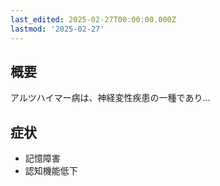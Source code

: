 ```yaml
---
last_edited: 2025-02-27T00:00:00.000Z
lastmod: '2025-02-27'
---
```






## 概要

アルツハイマー病は、神経変性疾患の一種であり...

## 症状

- 記憶障害
- 認知機能低下

